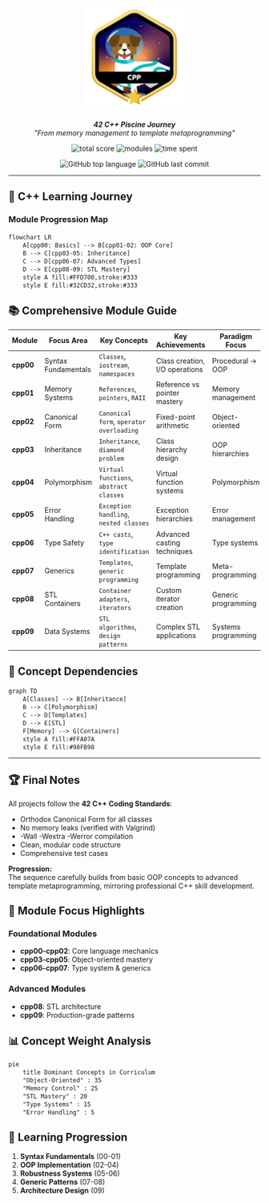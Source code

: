 <h1 align="center">
  <img src="https://github.com/senthilpoo10/badges/blob/main/badges/cppm.png" width="200"/>
</h1>

<p align="center">
  <b><i>42 C++ Piscine Journey</i></b><br>
  <i>"From memory management to template metaprogramming"</i>
</p>

<p align="center">
  <img alt="total score" src="https://img.shields.io/badge/total%20score-500%2F500-brightgreen" />
  <img alt="modules" src="https://img.shields.io/badge/modules-9-blue" />
  <img alt="time spent" src="https://img.shields.io/badge/time%20spent-300%20hours-orange" />
<p align="center">
  <img alt="GitHub top language" src="https://img.shields.io/github/languages/top/coding-school-projects/42-cpp?color=blue" />
  <img alt="GitHub last commit" src="https://img.shields.io/github/last-commit/coding-school-projects/42-cpp?color=green" />
</p>

---

## 🌟 C++ Learning Journey

### Module Progression Map
```mermaid
flowchart LR
    A[cpp00: Basics] --> B[cpp01-02: OOP Core]
    B --> C[cpp03-05: Inheritance]
    C --> D[cpp06-07: Advanced Types]
    D --> E[cpp08-09: STL Mastery]
    style A fill:#FFD700,stroke:#333
    style E fill:#32CD32,stroke:#333
```

## 📚 Comprehensive Module Guide

| Module | Focus Area | Key Concepts | Key Achievements | Paradigm Focus | Memory Concepts | STL Components |
|--------|------------|--------------|------------------|----------------|-----------------|----------------|
| **cpp00** | Syntax Fundamentals | `Classes`, `iostream`, `namespaces` | Class creation, I/O operations | Procedural → OOP | Stack allocation | `std::cin/cout` |
| **cpp01** | Memory Systems | `References`, `pointers`, `RAII` | Reference vs pointer mastery | Memory management | Heap vs stack | `std::string` |
| **cpp02** | Canonical Form | `Canonical form`, `operator overloading` | Fixed-point arithmetic | Object-oriented | Fixed-point memory | - |
| **cpp03** | Inheritance | `Inheritance`, `diamond problem` | Class hierarchy design | OOP hierarchies | Constructor chaining | - |
| **cpp04** | Polymorphism | `Virtual functions`, `abstract classes` | Virtual function systems | Polymorphism | vtable/runtime | - |
| **cpp05** | Error Handling | `Exception handling`, `nested classes` | Exception hierarchies | Error management | Resource cleanup | - |
| **cpp06** | Type Safety | `C++ casts`, `type identification` | Advanced casting techniques | Type systems | Dynamic casting | `typeid()` |
| **cpp07** | Generics | `Templates`, `generic programming` | Template programming | Meta-programming | Template instantiation | `std::vector` |
| **cpp08** | STL Containers | `Container adapters`, `iterators` | Custom iterator creation | Generic programming | Allocator patterns | Full STL |
| **cpp09** | Data Systems | `STL algorithms`, `design patterns` | Complex STL applications | Systems programming | Cache efficiency | Advanced STL |

## 🧩 Concept Dependencies

```mermaid
graph TD
    A[Classes] --> B[Inheritance]
    B --> C[Polymorphism]
    C --> D[Templates]
    D --> E[STL]
    F[Memory] --> G[Containers]
    style A fill:#FFA07A
    style E fill:#98FB98
```

---

## 🏆 Final Notes

All projects follow the **42 C++ Coding Standards**:
- Orthodox Canonical Form for all classes
- No memory leaks (verified with Valgrind)
- -Wall -Wextra -Werror compilation
- Clean, modular code structure
- Comprehensive test cases

**Progression:**  
The sequence carefully builds from basic OOP concepts to advanced template metaprogramming, mirroring professional C++ skill development.





























## 🎯 Module Focus Highlights

### Foundational Modules
- **cpp00-cpp02**: Core language mechanics
- **cpp03-cpp05**: Object-oriented mastery
- **cpp06-cpp07**: Type system & generics

### Advanced Modules
- **cpp08**: STL architecture
- **cpp09**: Production-grade patterns

## 📊 Concept Weight Analysis

```mermaid
pie
    title Dominant Concepts in Curriculum
    "Object-Oriented" : 35
    "Memory Control" : 25
    "STL Mastery" : 20
    "Type Systems" : 15
    "Error Handling" : 5
```

## 🏁 Learning Progression

1. **Syntax Fundamentals** (00-01)
2. **OOP Implementation** (02-04)
3. **Robustness Systems** (05-06) 
4. **Generic Patterns** (07-08)
5. **Architecture Design** (09)

